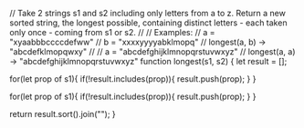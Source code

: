 // Take 2 strings s1 and s2 including only letters from a to z. Return a new sorted string, the longest possible, containing distinct letters - each taken only once - coming from s1 or s2.
//
// Examples:
// a = "xyaabbbccccdefww"
// b = "xxxxyyyyabklmopq"
// longest(a, b) -> "abcdefklmopqwxy"
//
// a = "abcdefghijklmnopqrstuvwxyz"
// longest(a, a) -> "abcdefghijklmnopqrstuvwxyz"
function longest(s1, s2) {
  let result = [];

  for(let prop of s1){
    if(!result.includes(prop)){
      result.push(prop);
    }
  }

  
  for(let prop of s1){
    if(!result.includes(prop)){
      result.push(prop);
    }
  }

  return result.sort().join("");
}
